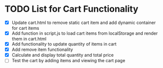 # TODO List for Cart Functionality

- [x] Update cart.html to remove static cart item and add dynamic container for cart items
- [x] Add function in script.js to load cart items from localStorage and render them in cart.html
- [x] Add functionality to update quantity of items in cart
- [x] Add remove item functionality
- [x] Calculate and display total quantity and total price
- [ ] Test the cart by adding items and viewing the cart page
